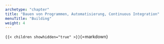 ```yaml
---
archetype: "chapter"
title: "Bauen von Programmen, Automatisierung, Continuous Integration"
menuTitle: "Building"
weight: 4
---
```



`{{< children showhidden="true" >}}`{=markdown}
